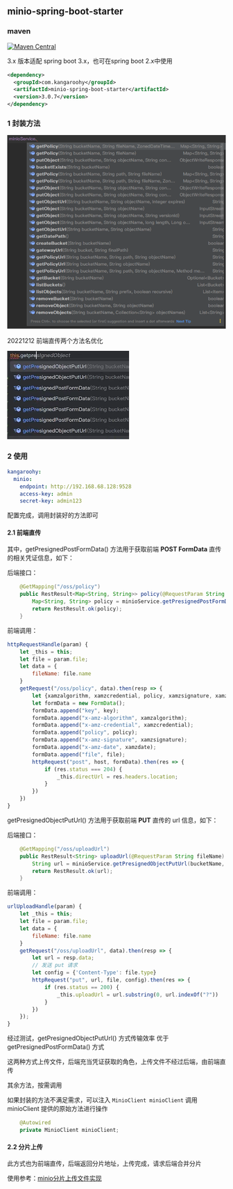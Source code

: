 ## minio-spring-boot-starter

### maven

[![Maven Central](https://img.shields.io/maven-central/v/com.kangaroohy/minio-spring-boot-starter.svg)](https://search.maven.org/#search%7Cgav%7C1%7Cg%3A%22com.kangaroohy%22%20AND%20a%3A%minio-spring-boot-starter%22)

 3.x 版本适配 spring boot 3.x，也可在spring boot 2.x中使用

~~~xml
<dependency>
  <groupId>com.kangaroohy</groupId>
  <artifactId>minio-spring-boot-starter</artifactId>
  <version>3.0.7</version>
</dependency>
~~~

### 1 封装方法
![method.png](method.png)

20221212 前端直传两个方法名优化

![img.png](img.png)

### 2 使用

```yaml
kangaroohy:
  minio:
    endpoint: http://192.168.68.128:9528
    access-key: admin
    secret-key: admin123
```
配置完成，调用封装好的方法即可

#### 2.1 前端直传

其中，getPresignedPostFormData() 方法用于获取前端 **POST FormData** 直传的相关凭证信息，如下：

后端接口：
```java
    @GetMapping("/oss/policy")
    public RestResult<Map<String, String>> policy(@RequestParam String fileName) throws MinioException {
        Map<String, String> policy = minioService.getPresignedPostFormData(bucketName, fileName);
        return RestResult.ok(policy);
    }
```
前端调用：
```javascript
httpRequestHandle(param) {
    let _this = this;
    let file = param.file;
    let data = {
        fileName: file.name
    }
    getRequest("/oss/policy", data).then(resp => {
        let {xamzalgorithm, xamzcredential, policy, xamzsignature, xamzdate, host, key} = resp.data;
        let formData = new FormData();
        formData.append("key", key);
        formData.append("x-amz-algorithm", xamzalgorithm);
        formData.append("x-amz-credential", xamzcredential);
        formData.append("policy", policy);
        formData.append("x-amz-signature", xamzsignature);
        formData.append("x-amz-date", xamzdate);
        formData.append("file", file);
        httpRequest("post", host, formData).then(res => {
            if (res.status === 204) {
                _this.directUrl = res.headers.location;
            }
        })
    })
}
```

getPresignedObjectPutUrl() 方法用于获取前端 **PUT** 直传的 url 信息，如下：

后端接口：
```java
    @GetMapping("/oss/uploadUrl")
    public RestResult<String> uploadUrl(@RequestParam String fileName) throws MinioException {
        String url = minioService.getPresignedObjectPutUrl(bucketName, fileName);
        return RestResult.ok(url);
    }
```
前端调用：
```javascript
urlUploadHandle(param) {
    let _this = this;
    let file = param.file;
    let data = {
        fileName: file.name
    }
    getRequest("/oss/uploadUrl", data).then(resp => {
        let url = resp.data;
        // 发送 put 请求
        let config = {'Content-Type': file.type}
        httpRequest("put", url, file, config).then(res => {
            if (res.status == 200) {
                _this.uploadUrl = url.substring(0, url.indexOf("?"))
            }
        })
    });
}
```

经过测试，getPresignedObjectPutUrl() 方式传输效率 优于 getPresignedPostFormData() 方式

这两种方式上传文件，后端充当凭证获取的角色，上传文件不经过后端，由前端直传

其余方法，按需调用

如果封装的方法不满足需求，可以注入 `MinioClient minioClient` 调用 minioClient 提供的原始方法进行操作

```java
    @Autowired
    private MinioClient minioClient;
```

#### 2.2 分片上传

此方式也为前端直传，后端返回分片地址，上传完成，请求后端合并分片

使用参考：[minio分片上传文件实现](https://blog.csdn.net/Vampire_1122/article/details/128278615)
